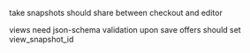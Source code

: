 

take snapshots
should share between checkout and editor 

views need json-schema validation upon save
offers should set view_snapshot_id 
